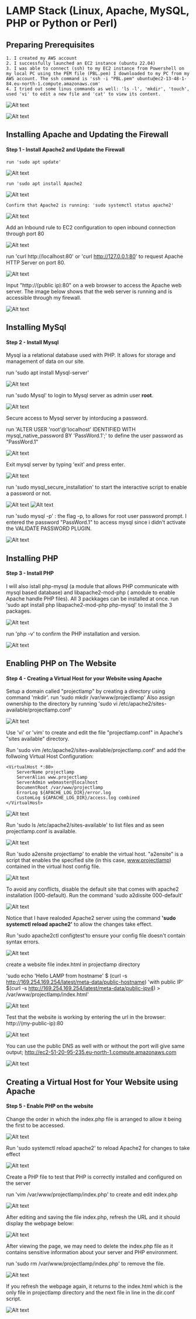 # LAMP Stack (Linux, Apache, MySQL, PHP or Python or Perl)

## Preparing Prerequisites

    1. I created my AWS account
    2. I successfully launched an EC2 instance (ubuntu 22.04)
    3. I was able to connect (ssh) to my EC2 instance from Powershell on my local PC using the PEM file (PBL.pem) I downloaded to my PC from my AWS account. The ssh command is 'ssh -i "PBL.pem" ubuntu@ec2-13-48-1-84.eu-north-1.compute.amazonaws.com'
    4. I tried out some linus commands as well: 'ls -l', 'mkdir', 'touch', used 'vi' to edit a new file and 'cat' to view its content.

![Alt text](<Images/aws_ec2 instance.png>)

![Alt text](<Images/ec2 connect from powershell.png>)



## Installing Apache and Updating the Firewall

#### Step 1 - Install Apache2 and Update the Firewall
    run 'sudo apt update'
![Alt text](<Images/sudo apt update.png>)

    run 'sudo apt install Apache2
![Alt text](<Images/insatll apche2_1.png>)

    Confirm that Apache2 is running: 'sudo systemctl status apache2'
![Alt text](<Images/apache status.png>)


Add an Inbound rule to EC2 configuration to open inbound connection through port 80

![Alt text](<Images/inbound_port 80.png>)

run 'curl http://localhost:80' or 'curl http://127.0.0.1:80' to request Apache HTTP Server on port 80.

![Alt text](Images/curl_localhost.png)

Input "http://(public ip):80" on a web browser to access the Apache web server. The image below shows that the web server is running and is accessible through my firewall.

![Alt text](<Images/pub-ip_80 Apache.png>)



## Installing MySql
#### Step 2 - Install Mysql
Mysql ia a relational database used with PHP. It allows for storage and management of data on our site.

run 'sudo apt install Mysql-server'

![Alt text](<Images/install Mysql.png>)

run 'sudo Mysql' to login to Mysql server as admin user **root**.

![Alt text](Images/login_mysql.png)

Secure access to Mysql server by intorducing a password.

run 'ALTER USER 'root'@'localhost' IDENTIFIED WITH mysql_native_password BY 'PassWord.1';' to define the user password as "PassWord.1"

![Alt text](<Images/define mysql password.png>)

Exit mysql server by typing 'exit' and press enter.

![Alt text](<Images/exit mysql.png>)

run 'sudo mysql_secure_installation' to start the interactive script to enable a password or not.

![Alt text](<Images/mysql secure1.png>)
![Alt text](<Images/mysql secure2.png>)


run 'sudo mysql -p' : the flag -p, to allows for root user password prompt. I entered the password "PassWord.1" to access mysql since i didn't activate the VALIDATE PASSWORD PLUGIN.

![Alt text](<Images/sudo mysql-p.png>)



## Installing PHP
#### Step 3 - Install PHP
I will also istall php-mysql (a module that allows PHP communicate with mysql based database) and libapache2-mod-php ( amodule to enable Apache handle PHP files). All 3 packkages can be installed at once.
run 'sudo apt install php libapache2-mod-php php-mysql' to install the 3 packages.

![Alt text](<Images/install PHP_libapache2_php-mysql.png>)

run 'php -v' to confirm the PHP installation and version.

![Alt text](<Images/php -v.png>)



## Enabling PHP on The Website
#### Step 4 - Creating a Virtual Host for your Website using Apache

Setup a domain called "projectlamp" by creating a directory using command 'mkdir'.
run 'sudo mkdir /var/www/projectlamp'
Also assign ownership to the directory by running 'sudo vi /etc/apache2/sites-available/projectlamp.conf'

![Alt text](<Images/sudo mkdir projectlamp.png>)

Use 'vi' or 'vim' to create and edit the file "projectlamp.conf" in Apache's "sites available" directory.

Run 'sudo vim /etc/apache2/sites-available/projectlamp.conf' and add the follwoing Virtual Host Configuration:

    <VirtualHost *:80>
        ServerName projectlamp
        ServerAlias www.projectlamp 
        ServerAdmin webmaster@localhost
        DocumentRoot /var/www/projectlamp
        ErrorLog ${APACHE_LOG_DIR}/error.log
        CustomLog ${APACHE_LOG_DIR}/access.log combined
    </VirtualHost>

![Alt text](<Images/sudo vim projectlamp.png>)

Run 'sudo ls /etc/apache2/sites-available' to list files and as seen projectlamp.conf is available.

![Alt text](<Images/sudo ls_projectlamp.png>)

Run 'sudo a2ensite projectlamp' to enable the virtual host. "a2ensite" is a script that enables the specified site (in this case, www.projectlamp) contained in the virtual host config file.

![Alt text](<Images/a2ensite projectlamp.png>)

To avoid any conflicts, disable the default site that comes with apache2 installation (000-default). Run the command 'sudo a2dissite 000-default'

![Alt text](<Images/a2dissite 000-default.png>)

Notice that I have realoded Apache2 server using the command **'sudo systemctl reload apache2'** to allow the changes take effect.


Run 'sudo apache2ctl configtest'to ensure your config file doesn't contain syntax errors.

![Alt text](<Images/apache2 configtest.png>)

create a website file index.html in projectlamp directory

'sudo echo 'Hello LAMP from hostname' $ (curl -s http://169.254.169.254/latest/meta-data/public-hostname) 'with public IP' $(curl -s http://169.254.169.254/latest/meta-data/public-ipv4) > /var/www/projectlamp/index.html'

![Alt text](<Images/test website index-html.png>)

Test that the website is working by entering the url in the browser: http://(my-public-ip):80

![Alt text](Images/index_html.png)

You can use the public DNS as well with or without the port will give same output; http://ec2-51-20-95-235.eu-north-1.compute.amazonaws.com

![Alt text](<Images/index-html using pub DNS.png>)



## Creating a Virtual Host for Your Website using Apache
#### Step 5 - Enable PHP on the website

Change the order in which the index.php file is arranged to allow it being the first to be accessed.

![Alt text](<Images/vim dir-conf.png>)

Run 'sudo systemctl reload apache2' to reload Apache2 for changes to take effect

![Alt text](<Images/reload apache2.png>)


Create a PHP file to test that PHP is correctly installed and configured on the server

run 'vim /var/www/projectlamp/index.php' to create and edit index.php

![Alt text](<Images/vim index-php.png>)

After editing and saving the file index.php, refresh the URL and it should display the webpage below:

![Alt text](<Images/index.php page.png>)

After viewing the page, we may need to delete the index.php file as it contains sensitive information about your server and PHP environment.

run 'sudo rm /var/www/projectlamp/index.php' to remove the file.

![Alt text](<Images/rm index-php.png>)

If you refresh the webpage again, it returns to the index.html which is the only file in projectlamp directory and the next file in line in the dir.conf script.

![Alt text](<Images/back to index-html.png>)
